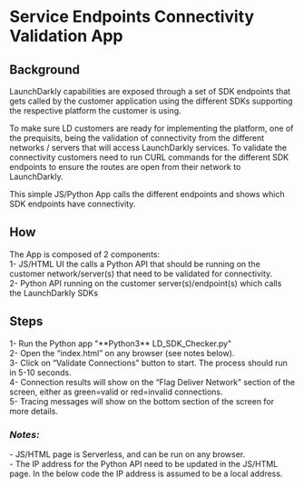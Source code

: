 <h1>Service Endpoints Connectivity Validation App</h1>

<h2>Background</h2>
LaunchDarkly capabilities are exposed through a set of SDK endpoints that gets called by the customer application using the different SDKs supporting the respective platform the customer is using. 

To make sure LD customers are ready for implementing the platform, one of the prequisits, being the validation of connectivity from the different networks / servers that will access LaunchDarkly services. To validate the connectivity customers need to run CURL commands for the different SDK endpoints to ensure the routes are open from their network to LaunchDarkly. 

This simple JS/Python App calls the different endpoints and shows which SDK endpoints have connectivity.

<h2>How</h2>
The App is composed of 2 components:<BR>
  1- JS/HTML UI the calls a Python API that should be running on the customer network/server(s) that need to be validated for connectivity.<BR>
  2- Python API running on the customer server(s)/endpoint(s) which calls the LaunchDarkly SDKs

<h2>Steps</h2>
1- Run the Python app "**Python3** LD_SDK_Checker.py" <BR>
2- Open the “index.html” on any browser (see notes below).<BR>
3- Click on “Validate Connections” button to start. The process should run in 5-10 seconds.<BR>
4- Connection results will show on the “Flag Deliver Network” section of the screen, either as green=valid or red=invalid connections.<BR>
5- Tracing messages will show on the bottom section of the screen for more details.<BR>

<h3><i>Notes:</i></h3>
- JS/HTML page is Serverless, and can be run on any browser.<BR>
- The IP address for the Python API need to be updated in the JS/HTML page. In the below code the IP address is assumed to be a local address.<BR>
